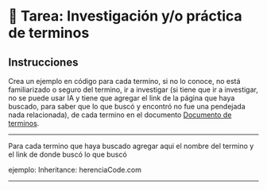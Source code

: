 
# 📝 Tarea: Investigación y/o práctica de terminos

## Instrucciones
Crea un ejemplo en código para cada termino, si no lo conoce, no está familiarizado o seguro del termino, ir a investigar (si tiene que ir a investigar, no se puede usar IA y tiene que agregar el link de la página que haya buscado, para saber que lo que buscó y encontró no fue una pendejada nada relacionada), de cada termino en el documento [Documento de terminos](../Files/Terms.md).

---
Para cada termino que haya buscado agregar aqui el nombre del termino y el link de donde buscó lo que buscó

ejemplo: 
Inheritance: herenciaCode.com

---